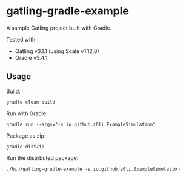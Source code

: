 # gatling-gradle-example

A sample Gatling project built with Gradle.

Tested with:
- Gatling v3.1.1 (using Scale v1.12.8)
- Gradle v5.4.1

## Usage

Build:
```
gradle clean build
```

Run with Gradle:
```
gradle run --args="-s io.github.z0li.ExampleSimulation"
```

Package as zip:
```
gradle distZip
```

Run the distributed package:
```
./bin/gatling-gradle-example -s io.github.z0li.ExampleSimulation
```